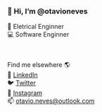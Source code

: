### 👋 Hi, I’m @otavioneves 

🚀 Eletrical Enginner <br>
💻 Software Enginner <br>

<br>

Find me elsewhere 🌎  
💼 [LinkedIn](https://www.linkedin.com/in/otavio-augusto-neves/) <br>
🐦 [Twitter](https://twitter.com/otavioasneves) <br>
📸 [Instagram](https://www.instagram.com/otavioasneves/) <br>
📫 <otavio.neves@outlook.com> <br>
